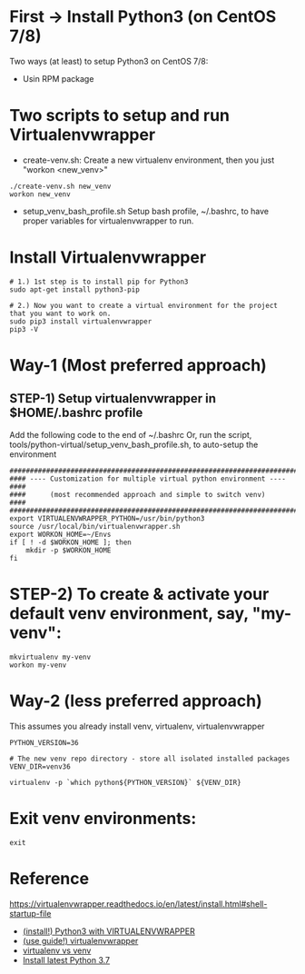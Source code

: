 # First -> Install Python3 (on CentOS 7/8)
Two ways (at least) to setup Python3 on CentOS 7/8:
* Usin RPM package
# Two scripts to setup and run Virtualenvwrapper
* create-venv.sh: Create a new virtualenv environment, then you just "workon <new_venv>"
```
./create-venv.sh new_venv
workon new_venv
```
* setup_venv_bash_profile.sh
Setup bash profile, ~/.bashrc, to have proper variables for virtualenvwrapper to run.

# Install Virtualenvwrapper
```
# 1.) 1st step is to install pip for Python3
sudo apt-get install python3-pip

# 2.) Now you want to create a virtual environment for the project that you want to work on.
sudo pip3 install virtualenvwrapper
pip3 -V
```

# Way-1 (Most preferred approach)
## STEP-1) Setup virtualenvwrapper in $HOME/.bashrc profile
Add the following code to the end of ~/.bashrc
Or, run the script, tools/python-virtual/setup_venv_bash_profile.sh, 
to auto-setup the environment

```
#########################################################################
#### ---- Customization for multiple virtual python environment ---- ####
####      (most recommended approach and simple to switch venv)      ####
#########################################################################
export VIRTUALENVWRAPPER_PYTHON=/usr/bin/python3
source /usr/local/bin/virtualenvwrapper.sh
export WORKON_HOME=~/Envs
if [ ! -d $WORKON_HOME ]; then
    mkdir -p $WORKON_HOME
fi
```
# STEP-2) To create & activate your default venv environment, say, "my-venv":
```
mkvirtualenv my-venv
workon my-venv
```

# Way-2 (less preferred approach)
This assumes you already install venv, virtualenv, virtualenvwrapper
```
PYTHON_VERSION=36

# The new venv repo directory - store all isolated installed packages
VENV_DIR=venv36

virtualenv -p `which python${PYTHON_VERSION}` ${VENV_DIR}
```

# Exit venv environments:
```
exit
```

# Reference
https://virtualenvwrapper.readthedocs.io/en/latest/install.html#shell-startup-file
* [(install!) Python3 with VIRTUALENVWRAPPER](https://medium.com/@gitudaniel/installing-virtualenvwrapper-for-python3-ad3dfea7c717)
* [(use guide!) virtualenvwrapper](https://virtualenvwrapper.readthedocs.io/en/latest/)
* [virtualenv vs venv](https://stackoverflow.com/questions/41573587/what-is-the-difference-between-venv-pyvenv-pyenv-virtualenv-virtualenvwrappe)
* [Install latest Python 3.7](http://ubuntuhandbook.org/index.php/2019/02/install-python-3-7-ubuntu-18-04/)


